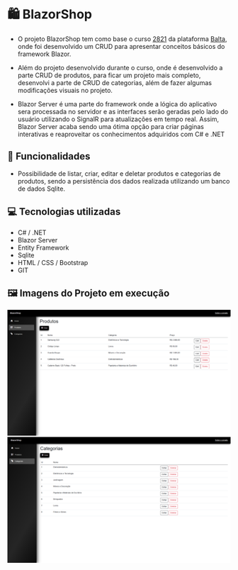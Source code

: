 # 🛍️ BlazorShop

- O projeto BlazorShop tem como base o curso [2821](https://balta.io/cursos/fundamentos-do-blazor-server) da plataforma [Balta](https://balta.io/), onde foi desenvolvido um CRUD para apresentar conceitos básicos do framework Blazor.

- Além do projeto desenvolvido durante o curso, onde é desenvolvido a parte CRUD de produtos, para ficar  um projeto mais completo, desenvolvi a parte de CRUD de categorias, além de fazer algumas modificações visuais no projeto.

- Blazor Server é uma parte do framework onde a lógica do aplicativo sera processada no servidor e as interfaces serão geradas pelo lado do usuário utilizando o SignalR para atualizações em tempo real. Assim, Blazor Server acaba sendo uma ótima opção para criar páginas interativas e reaproveitar os conhecimentos adquiridos com C# e .NET

## 🔎 Funcionalidades

- Possibilidade de listar, criar, editar e deletar produtos e categorias de produtos, sendo a persistência dos dados realizada utilizando um banco de dados Sqlite.


## 💻 Tecnologias utilizadas

- C# / .NET
- Blazor Server
- Entity Framework
- Sqlite
- HTML / CSS / Bootstrap
- GIT

## 🖼️ Imagens do Projeto em execução

![produtos](./wwwroot/img/produtos.png)
![categorias](./wwwroot/img/categorias.png)